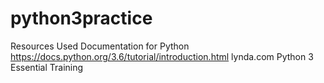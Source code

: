 # python3practice

Resources Used
Documentation for Python
https://docs.python.org/3.6/tutorial/introduction.html
lynda.com Python 3 Essential Training

